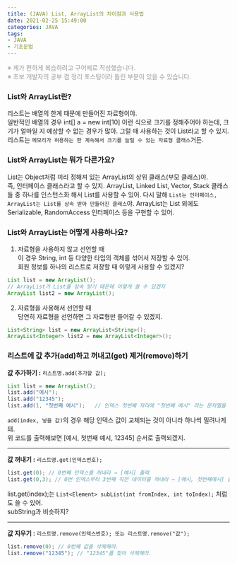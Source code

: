 ```yaml
---
title: (JAVA) List, ArrayList의 차이점과 사용법    
date: 2021-02-25 15:49:00
categories: JAVA 
tags:
- JAVA
- 기초문법
---
```


<p style="color:#999;">※ 제가 편하게 복습하려고 구어체로 작성했습니다.<br />
※ 초보 개발자의 공부 겸 정리 포스팅이라 틀린 부분이 있을 수 있습니다. </p>

### List와 ArrayList란?

리스트는 배열의 한계 때문에 만들어진 자료형이야.  
일반적인 배열의 경우 int[] a = new int[10] 이런 식으로 크기를 정해주어야 하는데, 크기가 얼마일 지 예상할 수 없는 경우가 많아. 그럴 때 사용하는 것이 List라고 할 수 있지. 리스트는 `메모리가 허용하는 한 계속해서 크기를 늘릴 수 있는 자료형 클래스`거든. 

### List와 ArrayList는 뭐가 다른가요?

List는 Object처럼 미리 정해져 있는 ArrayList의 상위 클래스(부모 클래스)야.  
즉, 인터페이스 클래스라고 할 수 있지.
ArrayList, Linked List, Vector, Stack 클래스들 중 하나를 인스턴스화 해서 List를 사용할 수 있어. 다시 말해 `List는 인터페이스, ArrayList는 List를 상속 받아 만들어진 클래스`야.  ArrayList는 List 외에도 Serializable, RandomAccess 인터페이스 등을 구현할 수 있어.

### List와 ArrayList는 어떻게 사용하나요?

1. 자료형을 사용하지 않고 선언할 때  
이 경우 String, int 등 다양한 타입의 객체를 섞어서 저장할 수 있어.   
회원 정보를 하나의 리스트로 저장할 때 이렇게 사용할 수 있겠지?   
```java
List list = new ArrayList(); 
// ArrayList가 List를 상속 받기 때문에 이렇게 쓸 수 있겠지
ArrayList list2 = new ArrayList(); 
```
2. 자료형을 사용해서 선언할 때  
당연히 자료형을 선언하면 그 자료형만 들어갈 수 있겠지.
```java  
List<String> list = new ArrayList<String>();  
ArrayList<Integer> list2 = new ArrayList<Integer>();
```

### 리스트에 값 추가(add)하고 꺼내고(get) 제거(remove)하기

**값 추가하기 :** `리스트명.add(추가할 값);` 
```java
List list = new ArrayList(); 
list.add("예시");
list.add("12345");
list.add(1, "첫번째 예시");   // 인덱스 첫번째 자리에 "첫번째 예시" 라는 문자열을 넣음.
```
`add(index, 넣을 값)`의 경우 해당 인덱스 값이 교체되는 것이 아니라 하나씩 밀려나게 돼.  
위 코드를 출력해보면 [예시, 첫번째 예시, 12345] 순서로 출력되겠지. 

---

**값 꺼내기 :** `리스트명.get(인덱스번호);` 
```java
list.get(0); // 0번째 인덱스를 꺼내라 → [예시] 출력
list.get(0,3); // 0번 인덱스부터 3번째 직전 데이터를 꺼내라 → [예시, 첫번째예시] 출력 
```
list.get(index);는 `List<Element> subList(int fromIndex, int toIndex);` 처럼도 쓸 수 있어.  
subString과 비슷하지?

---

**값 지우기 :** `리스트명.remove(인덱스번호); 또는 리스트명.remove("값");` 
```java
list.remove(0); // 0번째 값을 삭제해라. 
list.remove("12345"); // "12345"를 찾아 삭제해라.
```